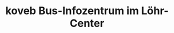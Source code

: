 ---
title: "koveb Bus-Infozentrum im Löhr-Center"
url: /koblenz/koveb-bus-infozentrum-im-loehr-center/
shop: Tickets
---